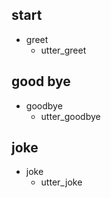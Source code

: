 ## start
* greet
  - utter_greet

## good bye
* goodbye
  - utter_goodbye

## joke
* joke
  - utter_joke


